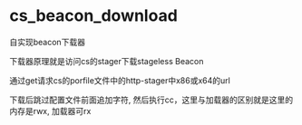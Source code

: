 # cs_beacon_download

自实现beacon下载器

下载器原理就是访问cs的stager下载stageless Beacon

通过get请求cs的porfile文件中的http-stager中x86或x64的url

下载后跳过配置文件前面追加字符, 然后执行cc，这里与加载器的区别就是这里的内存是rwx, 加载器可rx
